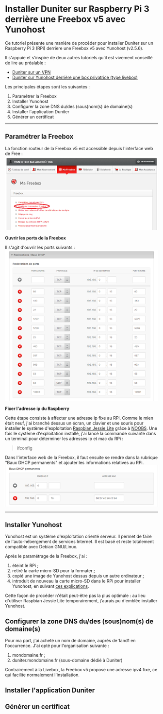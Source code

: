 Installer Duniter sur Raspberry Pi 3 derrière une Freebox v5 avec Yunohost
===================


Ce tutoriel présente une manière de procéder pour installer Duniter sur un Raspberry Pi 3 (RPi) derrière une Freebox v5 avec Yunohost (v2.5.6).

Il s'appuie et s'inspire de deux autres tutoriels qu'il est vivement conseillé de lire au préalable :

 - [Duniter sur un VPN](https://forum.duniter.org/t/duniter-sur-un-vpn/2280/13)
 - [Duniter sur Yunohost derrière une box privatrice (type livebox)](https://forum.duniter.org/t/duniter-sur-yunohost-derriere-une-box-privatrice-type-livebox/2169)

Les principales étapes sont les suivantes :
 1. Paramétrer la Freebox
 2. Installer Yunohost
 3. Configurer la zone DNS du/des (sous)nom(s) de domaine(s)
 4. Installer l'application Duniter
 5. Générer un certificat

----------

Paramétrer la Freebox
-------------

La fonction routeur de la Freebox v5 est accessible depuis l'interface web de Free :
![Freebox v5 routeur](./images/freebox_v5_routeur.png)

**Ouvrir les ports de la Freebox**

 Il s'agit d'ouvrir les ports suivants :
![Freebox v5 ports ouverts](./images/freebox_v5_redirections_ports.PNG)


**Fixer l'adresse ip du Raspberry**

Cette étape consiste à affecter une adresse ip fixe au RPi. 
Comme le mien était neuf, j'ai branché dessus un écran, un clavier et une souris pour installer le système d'exploitation [Raspbian Jessie Lite](https://www.raspberrypi.org/downloads/raspbian/) grâce à [NOOBS](https://www.raspberrypi.org/downloads/noobs/).
Une fois le système d'exploitation installé, j'ai lancé la commande suivante dans un terminal pour déterminer les adresses ip et mac du RPi : 
> ifconfig

Dans l'interface web de la Freebox, il faut ensuite se rendre dans la rubrique "Baux DHCP permanents" et ajouter les informations relatives au RPi.
![Freebox v5 - Baux DHCP permanents](./images/freebox_v5_baux_dhcp_perm.PNG)


----------


Installer Yunohost
-------------------
Yunohost est un système d'exploitation orienté serveur. Il permet de faire de l'auto-hébergement de services Internet. Il est basé et reste totalement compatible avec Debian GNU/Linux.

Après le paramétrage de la Freebox, j'ai :
 1. éteint le RPi ;
 2. retiré la carte micro-SD pour la formater ;
 3. copié une image de Yunohost dessus depuis un autre ordinateur ;
 4. introduit de nouveau la carte micro-SD dans le RPi pour installer Yunohost, en suivant [ces explications](https://yunohost.org/#/install_on_raspberry_fr).

Cette façon de procéder n'était peut-être pas la plus optimale : au lieu d'utiliser Raspbian Jessie Lite temporairement, j'aurais pu d'emblée installer Yunohost.


Configurer la zone DNS du/des (sous)nom(s) de domaine(s)
-------------------

Pour ma part, j'ai acheté un nom de domaine, auprès de 1and1 en l'occurrence. J'ai opté pour l'organisation suivante :
 1. mondomaine.fr ;
 2. duniter.mondomaine.fr (sous-domaine dédié à Duniter)

Contrairement à la Livebox, la Freebox v5 propose une adresse ipv4 fixe, ce qui facilite normalement l'installation.


Installer l'application Duniter
-------------------

Générer un certificat
-------------------

